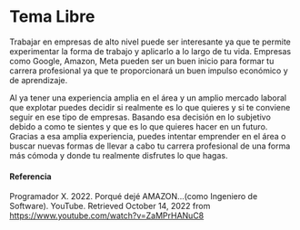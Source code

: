 # Tema Libre
Trabajar en empresas de alto nivel puede ser interesante ya que te permite experimentar la forma de trabajo y aplicarlo a lo largo de tu vida. Empresas como Google, Amazon, Meta pueden ser un buen inicio para formar tu carrera profesional ya que te proporcionará un buen impulso económico y de aprendizaje.

Al ya tener una experiencia amplia en el área y un amplio mercado laboral que explotar puedes decidir si realmente es lo que quieres y si te conviene seguir en ese tipo de empresas. Basando esa decisión en lo subjetivo debido a como te sientes y que es lo que quieres hacer en un futuro. Gracias a esa amplia experiencia, puedes intentar emprender en el área o buscar nuevas formas de llevar a cabo tu carrera profesional de una forma más cómoda y donde tu realmente disfrutes lo que hagas.

#### Referencia
Programador X. 2022. Porqué dejé AMAZON...(como Ingeniero de Software). YouTube. Retrieved October 14, 2022 from https://www.youtube.com/watch?v=ZaMPrHANuC8
